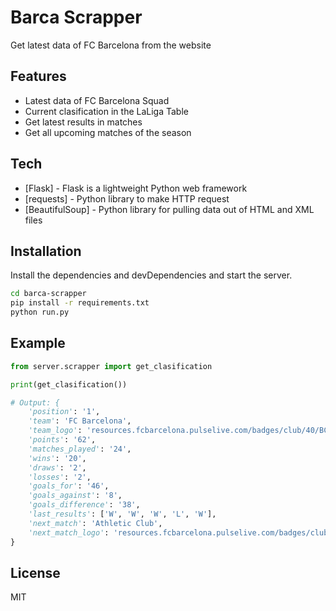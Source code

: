 #  Barca Scrapper
Get latest data of FC Barcelona from the website

## Features

- Latest data of FC Barcelona Squad
- Current clasification in the LaLiga Table
- Get latest results in matches
- Get all upcoming matches of the season

## Tech

- [Flask] - Flask is a lightweight Python web framework
- [requests] - Python library to make HTTP request
- [BeautifulSoup] - Python library for pulling data out of HTML and XML files

## Installation

Install the dependencies and devDependencies and start the server.
```sh
cd barca-scrapper
pip install -r requirements.txt 
python run.py
```
## Example
```py
from server.scrapper import get_clasification

print(get_clasification())

# Output: {
    'position': '1', 
    'team': 'FC Barcelona', 
    'team_logo': 'resources.fcbarcelona.pulselive.com/badges/club/40/BCN.png;', 
    'points': '62', 
    'matches_played': '24', 
    'wins': '20', 
    'draws': '2', 
    'losses': '2', 
    'goals_for': '46', 
    'goals_against': '8', 
    'goals_difference': '38', 
    'last_results': ['W', 'W', 'W', 'L', 'W'], 
    'next_match': 'Athletic Club', 
    'next_match_logo': 'resources.fcbarcelona.pulselive.com/badges/club/30/ATH.png;'
}
```
## License

MIT
